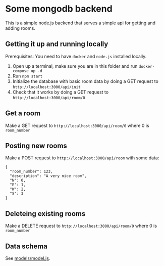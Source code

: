 # Some mongodb backend

This is a simple node.js backend that serves a simple api for getting and adding rooms.

## Getting it up and running locally

Prerequisites: You need to have `docker` and `node.js` installed locally.

1. Open up a terminal, make sure you are in this folder and run `docker-compose up -d`
2. Run `npm start`
3. Initialize the database with basic room data by doing a GET request to `http://localhost:3000/api/init`
4. Check that it works by doing a GET request to `http://localhost:3000/api/room/0`

## Get a room

Make a GET request to `http://localhost:3000/api/room/0` where 0 is `room_number`

## Posting new rooms

Make a POST request to `http://localhost:3000/api/room` with some data:

```
{
  "room_number": 123,
  "description": "A very nice room",
  "N": 0,
  "E": 1,
  "W": 2,
  "S": 3
}
```

## Deleteing existing rooms

Make a DELETE request to `http://localhost:3000/api/room/0` where 0 is `room_number`

## Data schema

See
[models/model.js](models/model.js).

